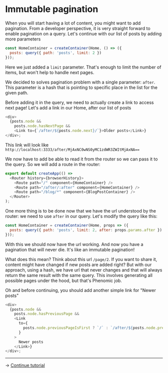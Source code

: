 # Immutable pagination

When you will start having a lot of content, you might want to add pagination.
From a developer perspective, it is very straight forward to enable pagination on
a query.
Let's continue with our list of posts by adding more parameters

```js
const HomeContainer = createContainer(Home, () => ({
  posts: query({ path: 'posts', limit: 2 })
}));
```

Here we just added a ``limit`` parameter. That's enough to limit the number of
items, but won't help to handle next pages.

We decided to solves pagination problem with a single parameter: ``after``.
This parameter is a hash that is pointing to specific place in the list for the given path.

Before adding it in the query, we need to actually create a link to access next page!
Let's add a link in our Home, after our list of posts

```js
<div>
  {posts.node &&
    posts.node.hasNextPage &&
    <Link to={`/after/${posts.node.next}/`}>Older posts</Link>}
</div>;
```

This link will look like ``http://localhost:3333/after/MjAxNC0wNS0yMC1zdWR3ZWItMjAxNA==``

We now have to add be able to read it from the router so we can pass it to the query.
So we will add a route in the router:

```js
export default createApp(() =>
  <Router history={browserHistory}>
    <Route path="/" component={HomeContainer} />
    <Route path="/after/:after" component={HomeContainer} />
    <Route path="/blog/*" component={BlogPostContainer} />
  </Router>
);
```

One more thing is to be done now that we have the url understood by the router:
we need to use ``after`` in our query.
Let's modify the query like this:

```js
const HomeContainer = createContainer(Home, props => ({
  posts: query({ path: 'posts', limit: 2, after: props.params.after })
}));
```

With this we should now have the url working. And now you have a pagination that
will never die. It's like an immutable pagination!

What does this mean? Think about this url `/page/2`. If you want to share it,
content might have changed if new posts are added right?
But with our approach, using a hash, we have url that never changes and that
will always return the same result with the same query.
This involves generating all possible pages under the hood,
but that's Phenomic job.

Oh and before continuing, you should add another simple link for "Newer posts"

```js
<div>
  {posts.node &&
    posts.node.hasPreviousPage &&
    <Link
      to={
        posts.node.previousPageIsFirst ? `/` : `/after/${posts.node.previous}/`
      }
    >
      Newer posts
    </Link>}
</div>;
```



---

→ [Continue tutorial](6.md)
